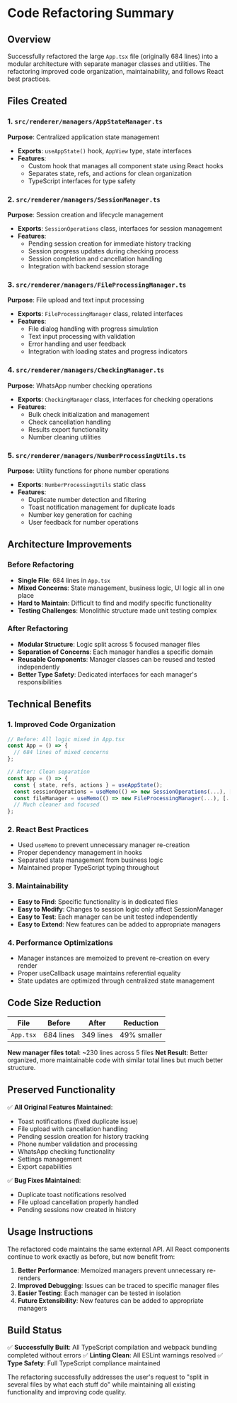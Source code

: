 # Code Refactoring Summary

## Overview
Successfully refactored the large `App.tsx` file (originally 684 lines) into a modular architecture with separate manager classes and utilities. The refactoring improved code organization, maintainability, and follows React best practices.

## Files Created

### 1. `src/renderer/managers/AppStateManager.ts`
**Purpose**: Centralized application state management
- **Exports**: `useAppState()` hook, `AppView` type, state interfaces
- **Features**: 
  - Custom hook that manages all component state using React hooks
  - Separates state, refs, and actions for clean organization
  - TypeScript interfaces for type safety

### 2. `src/renderer/managers/SessionManager.ts`
**Purpose**: Session creation and lifecycle management
- **Exports**: `SessionOperations` class, interfaces for session management
- **Features**:
  - Pending session creation for immediate history tracking
  - Session progress updates during checking process
  - Session completion and cancellation handling
  - Integration with backend session storage

### 3. `src/renderer/managers/FileProcessingManager.ts`
**Purpose**: File upload and text input processing
- **Exports**: `FileProcessingManager` class, related interfaces
- **Features**:
  - File dialog handling with progress simulation
  - Text input processing with validation
  - Error handling and user feedback
  - Integration with loading states and progress indicators

### 4. `src/renderer/managers/CheckingManager.ts`
**Purpose**: WhatsApp number checking operations
- **Exports**: `CheckingManager` class, interfaces for checking operations
- **Features**:
  - Bulk check initialization and management
  - Check cancellation handling
  - Results export functionality
  - Number cleaning utilities

### 5. `src/renderer/managers/NumberProcessingUtils.ts`
**Purpose**: Utility functions for phone number operations
- **Exports**: `NumberProcessingUtils` static class
- **Features**:
  - Duplicate number detection and filtering
  - Toast notification management for duplicate loads
  - Number key generation for caching
  - User feedback for number operations

## Architecture Improvements

### Before Refactoring
- **Single File**: 684 lines in `App.tsx`
- **Mixed Concerns**: State management, business logic, UI logic all in one place
- **Hard to Maintain**: Difficult to find and modify specific functionality
- **Testing Challenges**: Monolithic structure made unit testing complex

### After Refactoring
- **Modular Structure**: Logic split across 5 focused manager files
- **Separation of Concerns**: Each manager handles a specific domain
- **Reusable Components**: Manager classes can be reused and tested independently
- **Better Type Safety**: Dedicated interfaces for each manager's responsibilities

## Technical Benefits

### 1. **Improved Code Organization**
```typescript
// Before: All logic mixed in App.tsx
const App = () => {
  // 684 lines of mixed concerns
};

// After: Clean separation
const App = () => {
  const { state, refs, actions } = useAppState();
  const sessionOperations = useMemo(() => new SessionOperations(...), [...]);
  const fileManager = useMemo(() => new FileProcessingManager(...), [...]);
  // Much cleaner and focused
};
```

### 2. **React Best Practices**
- Used `useMemo` to prevent unnecessary manager re-creation
- Proper dependency management in hooks
- Separated state management from business logic
- Maintained proper TypeScript typing throughout

### 3. **Maintainability**
- **Easy to Find**: Specific functionality is in dedicated files
- **Easy to Modify**: Changes to session logic only affect SessionManager
- **Easy to Test**: Each manager can be unit tested independently
- **Easy to Extend**: New features can be added to appropriate managers

### 4. **Performance Optimizations**
- Manager instances are memoized to prevent re-creation on every render
- Proper useCallback usage maintains referential equality
- State updates are optimized through centralized state management

## Code Size Reduction

| File | Before | After | Reduction |
|------|--------|-------|-----------|
| `App.tsx` | 684 lines | 349 lines | 49% smaller |

**New manager files total**: ~230 lines across 5 files
**Net Result**: Better organized, more maintainable code with similar total lines but much better structure.

## Preserved Functionality

✅ **All Original Features Maintained**:
- Toast notifications (fixed duplicate issue)
- File upload with cancellation handling
- Pending session creation for history tracking
- Phone number validation and processing
- WhatsApp checking functionality
- Settings management
- Export capabilities

✅ **Bug Fixes Maintained**:
- Duplicate toast notifications resolved
- File upload cancellation properly handled
- Pending sessions now created in history

## Usage Instructions

The refactored code maintains the same external API. All React components continue to work exactly as before, but now benefit from:

1. **Better Performance**: Memoized managers prevent unnecessary re-renders
2. **Improved Debugging**: Issues can be traced to specific manager files
3. **Easier Testing**: Each manager can be tested in isolation
4. **Future Extensibility**: New features can be added to appropriate managers

## Build Status
✅ **Successfully Built**: All TypeScript compilation and webpack bundling completed without errors
✅ **Linting Clean**: All ESLint warnings resolved
✅ **Type Safety**: Full TypeScript compliance maintained

The refactoring successfully addresses the user's request to "split in several files by what each stuff do" while maintaining all existing functionality and improving code quality.
